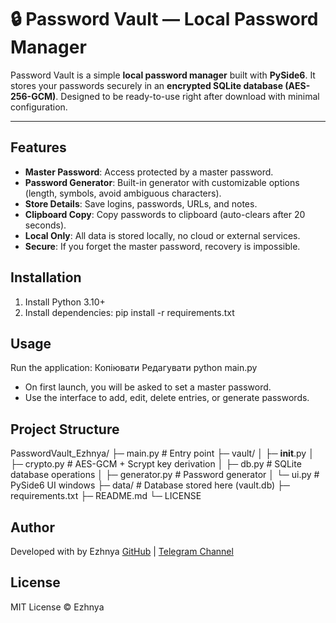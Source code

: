 # 🔒 Password Vault — Local Password Manager

Password Vault is a simple **local password manager** built with **PySide6**. It stores your passwords securely in an **encrypted SQLite database (AES-256-GCM)**. Designed to be ready-to-use right after download with minimal configuration.

---

## Features

- **Master Password**: Access protected by a master password.  
- **Password Generator**: Built-in generator with customizable options (length, symbols, avoid ambiguous characters).  
- **Store Details**: Save logins, passwords, URLs, and notes.  
- **Clipboard Copy**: Copy passwords to clipboard (auto-clears after 20 seconds).  
- **Local Only**: All data is stored locally, no cloud or external services.  
- **Secure**: If you forget the master password, recovery is impossible.  

## Installation

1. Install Python 3.10+  
2. Install dependencies: pip install -r requirements.txt


## Usage


Run the application:
Копіювати
Редагувати
python main.py

- On first launch, you will be asked to set a master password.
- Use the interface to add, edit, delete entries, or generate passwords.


## Project Structure

PasswordVault_Ezhnya/
├─ main.py                 # Entry point
├─ vault/
│   ├─ __init__.py
│   ├─ crypto.py           # AES-GCM + Scrypt key derivation
│   ├─ db.py               # SQLite database operations
│   ├─ generator.py        # Password generator
│   └─ ui.py               # PySide6 UI windows
├─ data/                   # Database stored here (vault.db)
├─ requirements.txt
├─ README.md
└─ LICENSE
## Author

Developed with by Ezhnya [GitHub](https://github.com/Ezhnya) | [Telegram Channel](https://t.me/+2MllMZSL7EQyNDA6)

## License
MIT License © Ezhnya
